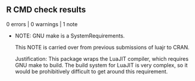 ## R CMD check results

0 errors \| 0 warnings \| 1 note

-   NOTE: GNU make is a SystemRequirements.

    This NOTE is carried over from previous submissions of luajr to CRAN.

    Justification: This package wraps the LuaJIT compiler, which requires GNU 
    make to build. The build system for LuaJIT is very complex, so it would be 
    prohibitively difficult to get around this requirement.
